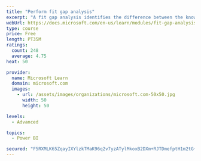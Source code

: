 ```yaml
---
title: "Perform fit gap analysis"
excerpt: "A fit gap analysis identifies the difference between the known requirements and the proposed or current solution. This module covers performing a fit gap analysis."
webUrl: https://docs.microsoft.com/en-us/learn/modules/fit-gap-analysis/
type: course
price: Free
length: PT35M
ratings:
  count: 248
  average: 4.75
heat: 50

provider:
  name: Microsoft Learn
  domain: microsoft.com
  images:
    - url: /assets/images/organizations/microsoft.com-50x50.jpg
      width: 50
      height: 50

levels:
  - Advanced

topics:
  - Power BI

secured: "F5RXMLK65ZqayIXYlzkTMaK96q2v7yzATylMkoxB2DXm+RJTDmefptH1m2tG+UqJb3WfAENHpuZiUP4Gjn+/abLbd9DVhPr17tViKmaWhnX13ciqrA3VsXaYspGUwminHJ7XwmQ1SnjVb3cEjX8vCPZlAeUiRouBs1wbIOX+1Ih0KAjfdBd+nrZrOcjuKOJpY02rAbu436w4bACSyuY4nOBW07fYR4uGp3bmMiqfrjjfU21BkmOQ+6/wyoWW5pkmfu4//TXZAKsQy8HQ6zrvFKKhaAcSxArM1FhiR4iQIDO/Ti2bfqNAN5LcX8ezlbJpS2tbHvvTFEA5zneX1Y7WyWnvGO5cok1Gqi2Nm4MiNsqXI4UsUvkd14HbWxnP+VhRgYVbNUBPnRMV1yaxa3Grdw==;yCdPISENTnL3jftR0jaVng=="
---
```


